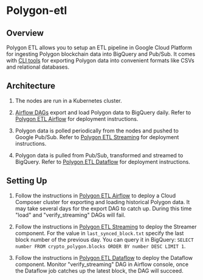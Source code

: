 # Polygon-etl

## Overview

Polygon ETL allows you to setup an ETL pipeline in Google Cloud Platform for ingesting Polygon blockchain data
into BigQuery and Pub/Sub. It comes with [CLI tools](/cli) for exporting Polygon data into convenient formats like CSVs and relational databases.

## Architecture

1. The nodes are run in a Kubernetes cluster.

2. [Airflow DAGs](https://airflow.apache.org/) export and load Polygon data to BigQuery daily.
   Refer to [Polygon ETL Airflow](/airflow) for deployment instructions.

3. Polygon data is polled periodically from the nodes and pushed to Google Pub/Sub.
   Refer to [Polygon ETL Streaming](/streaming) for deployment instructions.

4. Polygon data is pulled from Pub/Sub, transformed and streamed to BigQuery.
   Refer to [Polygon ETL Dataflow](/dataflow) for deployment instructions.

## Setting Up

1. Follow the instructions in [Polygon ETL Airflow](/airflow) to deploy a Cloud Composer cluster for
   exporting and loading historical Polygon data. It may take several days for the export DAG to catch up. During this
   time "load" and "verify_streaming" DAGs will fail.

2. Follow the instructions in [Polygon ETL Streaming](/streaming) to deploy the Streamer component. For the value in
   `last_synced_block.txt` specify the last block number of the previous day. You can query it in BigQuery:
   `SELECT number FROM crypto_polygon.blocks ORDER BY number DESC LIMIT 1`.

3. Follow the instructions in [Polygon ETL Dataflow](/dataflow) to deploy the Dataflow component. Monitor
   "verify_streaming" DAG in Airflow console, once the Dataflow job catches up the latest block, the DAG will succeed.

